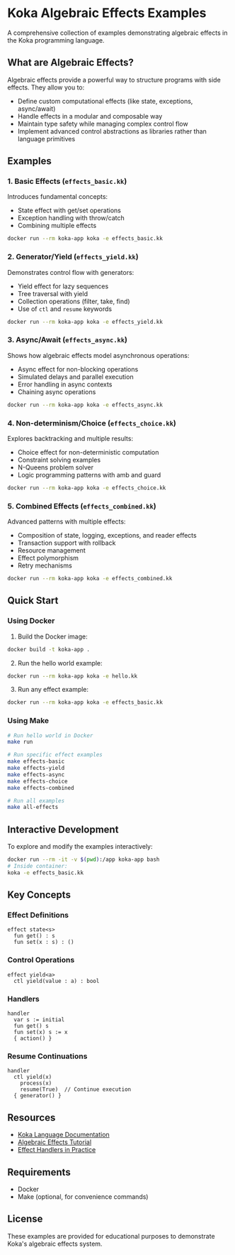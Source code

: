 # Koka Algebraic Effects Examples

A comprehensive collection of examples demonstrating algebraic effects in the Koka programming language.

## What are Algebraic Effects?

Algebraic effects provide a powerful way to structure programs with side effects. They allow you to:
- Define custom computational effects (like state, exceptions, async/await)
- Handle effects in a modular and composable way
- Maintain type safety while managing complex control flow
- Implement advanced control abstractions as libraries rather than language primitives

## Examples

### 1. Basic Effects (`effects_basic.kk`)
Introduces fundamental concepts:
- State effect with get/set operations
- Exception handling with throw/catch
- Combining multiple effects

```bash
docker run --rm koka-app koka -e effects_basic.kk
```

### 2. Generator/Yield (`effects_yield.kk`)
Demonstrates control flow with generators:
- Yield effect for lazy sequences
- Tree traversal with yield
- Collection operations (filter, take, find)
- Use of `ctl` and `resume` keywords

```bash
docker run --rm koka-app koka -e effects_yield.kk
```

### 3. Async/Await (`effects_async.kk`)
Shows how algebraic effects model asynchronous operations:
- Async effect for non-blocking operations
- Simulated delays and parallel execution
- Error handling in async contexts
- Chaining async operations

```bash
docker run --rm koka-app koka -e effects_async.kk
```

### 4. Non-determinism/Choice (`effects_choice.kk`)
Explores backtracking and multiple results:
- Choice effect for non-deterministic computation
- Constraint solving examples
- N-Queens problem solver
- Logic programming patterns with amb and guard

```bash
docker run --rm koka-app koka -e effects_choice.kk
```

### 5. Combined Effects (`effects_combined.kk`)
Advanced patterns with multiple effects:
- Composition of state, logging, exceptions, and reader effects
- Transaction support with rollback
- Resource management
- Effect polymorphism
- Retry mechanisms

```bash
docker run --rm koka-app koka -e effects_combined.kk
```

## Quick Start

### Using Docker

1. Build the Docker image:
```bash
docker build -t koka-app .
```

2. Run the hello world example:
```bash
docker run --rm koka-app koka -e hello.kk
```

3. Run any effect example:
```bash
docker run --rm koka-app koka -e effects_basic.kk
```

### Using Make

```bash
# Run hello world in Docker
make run

# Run specific effect examples
make effects-basic
make effects-yield
make effects-async
make effects-choice
make effects-combined

# Run all examples
make all-effects
```

## Interactive Development

To explore and modify the examples interactively:

```bash
docker run --rm -it -v $(pwd):/app koka-app bash
# Inside container:
koka -e effects_basic.kk
```

## Key Concepts

### Effect Definitions
```koka
effect state<s>
  fun get() : s
  fun set(x : s) : ()
```

### Control Operations
```koka
effect yield<a>
  ctl yield(value : a) : bool
```

### Handlers
```koka
handler
  var s := initial
  fun get() s
  fun set(x) s := x
  { action() }
```

### Resume Continuations
```koka
handler
  ctl yield(x)
    process(x)
    resume(True)  // Continue execution
  { generator() }
```

## Resources

- [Koka Language Documentation](https://koka-lang.github.io/koka/doc/book.html)
- [Algebraic Effects Tutorial](https://www.microsoft.com/en-us/research/project/koka/)
- [Effect Handlers in Practice](https://github.com/koka-lang/koka)

## Requirements

- Docker
- Make (optional, for convenience commands)

## License

These examples are provided for educational purposes to demonstrate Koka's algebraic effects system.